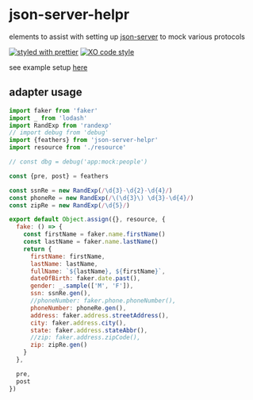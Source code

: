 # json-server-helpr

elements to assist with setting up [json-server](https://github.com/typicode/json-server) to mock various protocols

[![styled with prettier](https://img.shields.io/badge/styled_with-prettier-ff69b4.svg)](https://github.com/prettier/prettier)
[![XO code style](https://img.shields.io/badge/code_style-XO-5ed9c7.svg)](https://github.com/sindresorhus/xo)

see example setup [here](./test/fixtures/mock-server)

## adapter usage

```js
import faker from 'faker'
import _ from 'lodash'
import RandExp from 'randexp'
// import debug from 'debug'
import {feathers} from 'json-server-helpr'
import resource from './resource'

// const dbg = debug('app:mock:people')

const {pre, post} = feathers

const ssnRe = new RandExp(/\d{3}-\d{2}-\d{4}/)
const phoneRe = new RandExp(/\(\d{3}\) \d{3}-\d{4}/)
const zipRe = new RandExp(/\d{5}/)

export default Object.assign({}, resource, {
  fake: () => {
    const firstName = faker.name.firstName()
    const lastName = faker.name.lastName()
    return {
      firstName: firstName,
      lastName: lastName,
      fullName: `${lastName}, ${firstName}`,
      dateOfBirth: faker.date.past(),
      gender: _.sample(['M', 'F']),
      ssn: ssnRe.gen(),
      //phoneNumber: faker.phone.phoneNumber(),
      phoneNumber: phoneRe.gen(),
      address: faker.address.streetAddress(),
      city: faker.address.city(),
      state: faker.address.stateAbbr(),
      //zip: faker.address.zipCode(),
      zip: zipRe.gen()
    }
  },

  pre,
  post
})
```

